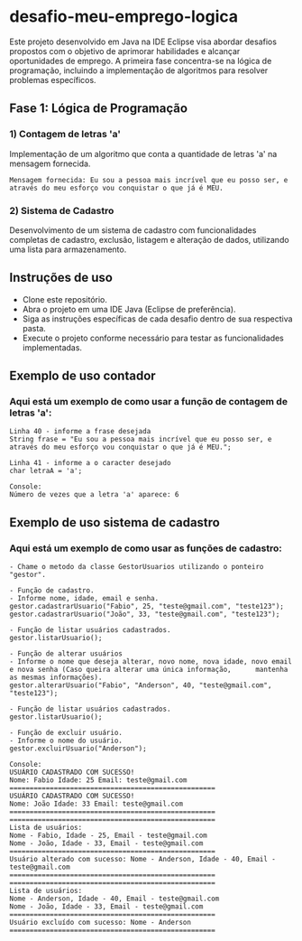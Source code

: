 # desafio-meu-emprego-logica
Este projeto desenvolvido em Java na IDE Eclipse visa abordar desafios propostos com o objetivo de aprimorar habilidades e alcançar oportunidades de emprego. A primeira fase concentra-se na lógica de programação, incluindo a implementação de algoritmos para resolver problemas específicos.


## Fase 1: Lógica de Programação
### 1) Contagem de letras 'a'
Implementação de um algoritmo que conta a quantidade de letras 'a' na mensagem fornecida.

	Mensagem fornecida: Eu sou a pessoa mais incrível que eu posso ser, e através do meu esforço vou conquistar o que já é MEU.

### 2) Sistema de Cadastro
Desenvolvimento de um sistema de cadastro com funcionalidades completas de cadastro, exclusão, listagem e alteração de dados, utilizando uma lista para armazenamento.


## Instruções de uso
- Clone este repositório.
- Abra o projeto em uma IDE Java (Eclipse de preferência).
- Siga as instruções específicas de cada desafio dentro de sua respectiva pasta.
- Execute o projeto conforme necessário para testar as funcionalidades implementadas.


## Exemplo de uso contador
### Aqui está um exemplo de como usar a função de contagem de letras 'a':

	Linha 40 - informe a frase desejada
	String frase = "Eu sou a pessoa mais incrível que eu posso ser, e através do meu esforço vou conquistar o que já é MEU.";

	Linha 41 - informe a o caracter desejado
	char letraA = 'a';

	Console:
	Número de vezes que a letra 'a' aparece: 6


## Exemplo de uso sistema de cadastro
### Aqui está um exemplo de como usar as funções de cadastro:

 	- Chame o metodo da classe GestorUsuarios utilizando o ponteiro "gestor". 

   	- Função de cadastro.
  	- Informe nome, idade, email e senha.
	gestor.cadastrarUsuario("Fabio", 25, "teste@gmail.com", "teste123");
	gestor.cadastrarUsuario("João", 33, "teste@gmail.com", "teste123");
		
	- Função de listar usuários cadastrados.
	gestor.listarUsuario();
		
	- Função de alterar usuários
	- Informe o nome que deseja alterar, novo nome, nova idade, novo email e nova senha (Caso queira alterar uma única informação, 		mantenha as mesmas informações).
	gestor.alterarUsuario("Fabio", "Anderson", 40, "teste@gmail.com", "teste123");

 	- Função de listar usuários cadastrados.
	gestor.listarUsuario();

  	- Função de excluir usuário.
   	- Informe o nome do usuário.
	gestor.excluirUsuario("Anderson");

 	Console:
  	USUÁRIO CADASTRADO COM SUCESSO! 
	Nome: Fabio Idade: 25 Email: teste@gmail.com
	===================================================
	USUÁRIO CADASTRADO COM SUCESSO! 
	Nome: João Idade: 33 Email: teste@gmail.com
	===================================================
	===================================================
	Lista de usuários:
	Nome - Fabio, Idade - 25, Email - teste@gmail.com
	Nome - João, Idade - 33, Email - teste@gmail.com
	===================================================
	Usuário alterado com sucesso: Nome - Anderson, Idade - 40, Email - teste@gmail.com
	===================================================
	===================================================
	Lista de usuários:
	Nome - Anderson, Idade - 40, Email - teste@gmail.com
	Nome - João, Idade - 33, Email - teste@gmail.com
	===================================================
	Usuário excluído com sucesso: Nome - Anderson
	===================================================
